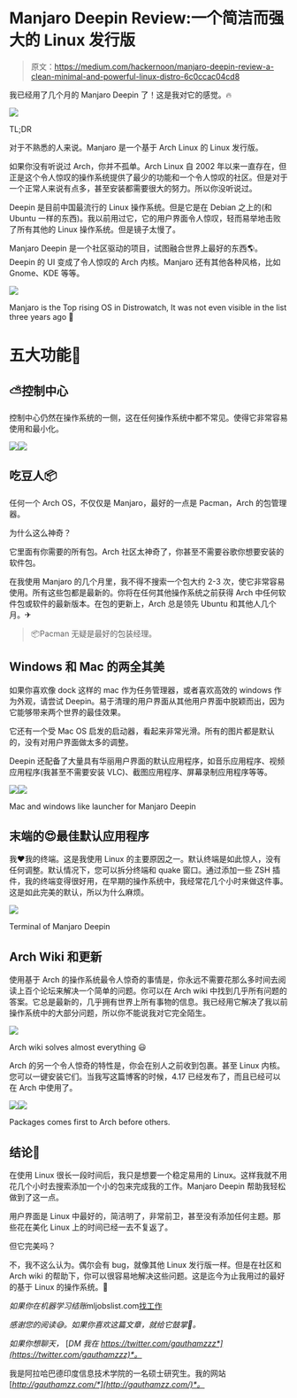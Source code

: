 # Manjaro Deepin Review:一个简洁而强大的 Linux 发行版

> 原文：<https://medium.com/hackernoon/manjaro-deepin-review-a-clean-minimal-and-powerful-linux-distro-6c0ccac04cd8>

我已经用了几个月的 Manjaro Deepin 了！这是我对它的感觉。🔥

![](img/920d3442ec28ff0925593a7dfe065d9a.png)

TL;DR

对于不熟悉的人来说。Manjaro 是一个基于 Arch Linux 的 Linux 发行版。

如果你没有听说过 Arch，你并不孤单。Arch Linux 自 2002 年以来一直存在，但正是这个令人惊叹的操作系统提供了最少的功能和一个令人惊叹的社区。但是对于一个正常人来说有点多，甚至安装都需要很大的努力。所以你没听说过。

Deepin 是目前中国最流行的 Linux 操作系统。但是它是在 Debian 之上的(和 Ubuntu 一样的东西)。我以前用过它，它的用户界面令人惊叹，轻而易举地击败了所有其他的 Linux 操作系统。但是镜子太慢了。

Manjaro Deepin 是一个社区驱动的项目，试图融合世界上最好的东西🌎。Deepin 的 UI 变成了令人惊叹的 Arch 内核。Manjaro 还有其他各种风格，比如 Gnome、KDE 等等。

![](img/1a3952cfe69a87074a193bbf9ab1e6fc.png)

Manjaro is the Top rising OS in Distrowatch, It was not even visible in the list three years ago 👏

# 五大功能🎄

## ⛅️控制中心

控制中心仍然在操作系统的一侧，这在任何操作系统中都不常见。使得它非常容易使用和最小化。

![](img/77dd55c1e731ebfce15ace22b077f47a.png)![](img/b895e9ab5aba4b83b726d264461467cb.png)

## 吃豆人📦

任何一个 Arch OS，不仅仅是 Manjaro，最好的一点是 Pacman，Arch 的包管理器。

为什么这么神奇？

它里面有你需要的所有包。Arch 社区太神奇了，你甚至不需要谷歌你想要安装的软件包。

在我使用 Manjaro 的几个月里，我不得不搜索一个包大约 2-3 次，使它非常容易使用。所有这些包都是最新的。你将在任何其他操作系统之前获得 Arch 中任何软件包或软件的最新版本。在包的更新上，Arch 总是领先 Ubuntu 和其他人几个月。✈

> 📦Pacman 无疑是最好的包装经理。

## Windows 和 Mac 的两全其美

如果你喜欢像 dock 这样的 mac 作为任务管理器，或者喜欢高效的 windows 作为外观，请尝试 Deepin。易于清理的用户界面从其他用户界面中脱颖而出，因为它能够带来两个世界的最佳效果。

它还有一个受 Mac OS 启发的启动器，看起来非常光滑。所有的图片都是默认的，没有对用户界面做太多的调整。

Deepin 还配备了大量具有华丽用户界面的默认应用程序，如音乐应用程序、视频应用程序(我甚至不需要安装 VLC)、截图应用程序、屏幕录制应用程序等等。

![](img/1b37076ce4905538f3b24e25f90653f6.png)![](img/239aa41cc1f737f2e76a07ac5ae082f5.png)

Mac and windows like launcher for Manjaro Deepin

## 末端的😍最佳默认应用程序

我❤️我的终端。这是我使用 Linux 的主要原因之一。默认终端是如此惊人，没有任何调整。默认情况下，您可以拆分终端和 quake 窗口。通过添加一些 ZSH 插件，我的终端变得很好用，在早期的操作系统中，我经常花几个小时来做这件事。这是如此完美的默认，所以为什么麻烦。

![](img/be40b5f5a8853a39e648d1a347107437.png)

Terminal of Manjaro Deepin

## Arch Wiki 和更新

使用基于 Arch 的操作系统最令人惊奇的事情是，你永远不需要花那么多时间去阅读上百个论坛来解决一个简单的问题。你可以在 Arch wiki 中找到几乎所有问题的答案。它总是最新的，几乎拥有世界上所有事物的信息。我已经用它解决了我以前操作系统中的大部分问题，所以你不能说我对它完全陌生。

![](img/ccb434034c9d6b101be1cf22fa751ef1.png)

Arch wiki solves almost everything 😃

Arch 的另一个令人惊奇的特性是，你会在别人之前收到包裹。甚至 Linux 内核。您可以一键安装它们。当我写这篇博客的时候，4.17 已经发布了，而且已经可以在 Arch 中使用了。

![](img/bd525d92964921bf747d422100902a96.png)![](img/2f91bf2c9335598313e7c3f2fdb596ec.png)

Packages comes first to Arch before others.

## 结论🏁

在使用 Linux 很长一段时间后，我只是想要一个稳定易用的 Linux。这样我就不用花几个小时去搜索添加一个小的包来完成我的工作。Manjaro Deepin 帮助我轻松做到了这一点。

用户界面是 Linux 中最好的，简洁明了，非常前卫，甚至没有添加任何主题。那些花在美化 Linux 上的时间已经一去不复返了。

但它完美吗？

不，我不这么认为。偶尔会有 bug，就像其他 Linux 发行版一样。但是在社区和 Arch wiki 的帮助下，你可以很容易地解决这些问题。这是迄今为止我用过的最好的基于 Linux 的操作系统。💯

*如果你在机器学习结账*mljobslist.com[找工作](https://mljobslist.com/jobs/)

*感谢您的阅读😅。如果你喜欢这篇文章，就给它鼓掌👏。*

*如果你想聊天，* [*DM 我在 https://twitter.com/gauthamzzz*](https://twitter.com/gauthamzzz)*。*

我是阿拉哈巴德印度信息技术学院的一名硕士研究生。我的网站[*http://gauthamzz.com/*](http://gauthamzz.com/)*。*